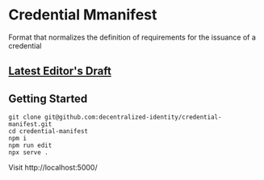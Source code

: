 # Credential Mmanifest
Format that normalizes the definition of requirements for the issuance of a credential

## [Latest Editor's Draft](https://identity.foundation/credential-manifest/)

## Getting Started

```
git clone git@github.com:decentralized-identity/credential-manifest.git
cd credential-manifest
npm i
npm run edit
npx serve .
```

Visit http://localhost:5000/

